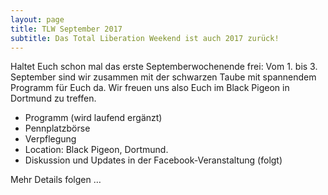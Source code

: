 ```yaml
---
layout: page
title: TLW September 2017
subtitle: Das Total Liberation Weekend ist auch 2017 zurück!
---
```


Haltet Euch schon mal das erste Septemberwochenende frei: Vom 1. bis 3. September sind wir zusammen mit der schwarzen Taube mit spannendem Programm für Euch da. Wir freuen uns also Euch im Black Pigeon in Dortmund zu treffen.

- Programm (wird laufend ergänzt)
- Pennplatzbörse
- Verpflegung
- Location: Black Pigeon, Dortmund.
- Diskussion und Updates in der Facebook-Veranstaltung (folgt)

Mehr Details folgen …
